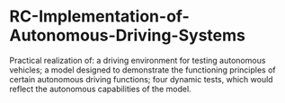 # RC-Implementation-of-Autonomous-Driving-Systems
Practical realization of: a driving environment for testing autonomous vehicles; a model designed to demonstrate the functioning principles of certain autonomous driving functions; four dynamic tests, which would reflect the autonomous capabilities of the model.
